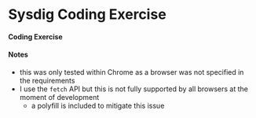 # Sysdig Coding Exercise

#### Coding Exercise

#### Notes

* this was only tested within Chrome as a browser was not specified in the requirements
* I use the `fetch` API but this is not fully supported by all browsers at the moment of development
  - a polyfill is included to mitigate this issue